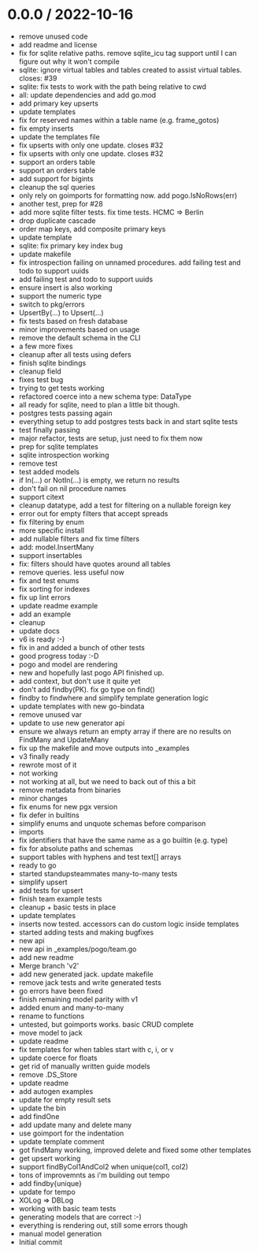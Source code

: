 # 0.0.0 / 2022-10-16

- remove unused code
- add readme and license
- fix for sqlite relative paths. remove sqlite_icu tag support until I can figure out why it won't compile
- sqlite: ignore virtual tables and tables created to assist virtual tables. closes: #39
- sqlite: fix tests to work with the path being relative to cwd
- all: update dependencies and add go.mod
- add primary key upserts
- update templates
- fix for reserved names within a table name (e.g. frame_gotos)
- fix empty inserts
- update the templates file
- fix upserts with only one update. closes #32
- fix upserts with only one update. closes #32
- support an orders table
- support an orders table
- add support for bigints
- cleanup the sql queries
- only rely on goimports for formatting now. add pogo.IsNoRows(err)
- another test, prep for #28
- add more sqlite filter tests. fix time tests. HCMC => Berlin
- drop duplicate cascade
- order map keys, add composite primary keys
- update template
- sqlite: fix primary key index bug
- update makefile
- fix introspection failing on unnamed procedures. add failing test and todo to support uuids
- add failing test and todo to support uuids
- ensure insert is also working
- support the numeric type
- switch to pkg/errors
- UpsertBy(...) to Upsert(...)
- fix tests based on fresh database
- minor improvements based on usage
- remove the default schema in the CLI
- a few more fixes
- cleanup after all tests using defers
- finish sqlite bindings
- cleanup field
- fixes test bug
- trying to get tests working
- refactored coerce into a new schema type: DataType
- all ready for sqlite, need to plan a little bit though.
- postgres tests passing again
- everything setup to add postgres tests back in and start sqlite tests
- test finally passing
- major refactor, tests are setup, just need to fix them now
- prep for sqlite templates
- sqlite introspection working
- remove test
- test added models
- if In(...) or NotIn(...) is empty, we return no results
- don't fail on nil procedure names
- support citext
- cleanup datatype, add a test for filtering on a nullable foreign key
- error out for empty filters that accept spreads
- fix filtering by enum
- more specific install
- add nullable filters and fix time filters
- add: model.InsertMany
- support insertables
- fix: filters should have quotes around all tables
- remove queries. less useful now
- fix and test enums
- fix sorting for indexes
- fix up lint errors
- update readme example
- add an example
- cleanup
- update docs
- v6 is ready :-)
- fix in and added a bunch of other tests
- good progress today :-D
- pogo and model are rendering
- new and hopefully last pogo API finished up.
- add context, but don't use it quite yet
- don't add findby(PK). fix go type on find()
- findby to findwhere and simplify template generation logic
- update templates with new go-bindata
- remove unused var
- update to use new generator api
- ensure we always return an empty array if there are no results on FindMany and UpdateMany
- fix up the makefile and move outputs into \_examples
- v3 finally ready
- rewrote most of it
- not working
- not working at all, but we need to back out of this a bit
- remove metadata from binaries
- minor changes
- fix enums for new pgx version
- fix defer in builtins
- simplify enums and unquote schemas before comparison
- imports
- fix identifiers that have the same name as a go builtin (e.g. type)
- fix for absolute paths and schemas
- support tables with hyphens and test text[] arrays
- ready to go
- started standupsteammates many-to-many tests
- simplify upsert
- add tests for upsert
- finish team example tests
- cleanup + basic tests in place
- update templates
- inserts now tested. accessors can do custom logic inside templates
- started adding tests and making bugfixes
- new api
- new api in \_examples/pogo/team.go
- add new readme
- Merge branch 'v2'
- add new generated jack. update makefile
- remove jack tests and write generated tests
- go errors have been fixed
- finish remaining model parity with v1
- added enum and many-to-many
- rename to functions
- untested, but goimports works. basic CRUD complete
- move model to jack
- update readme
- fix templates for when tables start with c, i, or v
- update coerce for floats
- get rid of manually written guide models
- remove .DS_Store
- update readme
- add autogen examples
- update for empty result sets
- update the bin
- add findOne
- add update many and delete many
- use goimport for the indentation
- update template comment
- got findMany working, improved delete and fixed some other templates
- get upsert working
- support findByCol1AndCol2 when unique(col1, col2)
- tons of improvemnts as i'm building out tempo
- add findby{unique}
- update for tempo
- XOLog => DBLog
- working with basic team tests
- generating models that are correct :-)
- everything is rendering out, still some errors though
- manual model generation
- Initial commit
